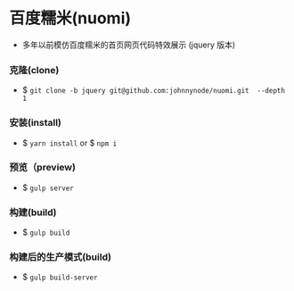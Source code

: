 # 百度糯米(nuomi)

- 多年以前模仿百度糯米的首页网页代码特效展示 (jquery 版本)

### 克隆(clone)

- $ `git clone -b jquery git@github.com:johnnynode/nuomi.git  --depth 1`

### 安装(install)

- $ `yarn install` or $ `npm i`

### 预览（preview)

- $ `gulp server`

### 构建(build)

- $ `gulp build`

### 构建后的生产模式(build)

- $ `gulp build-server`
